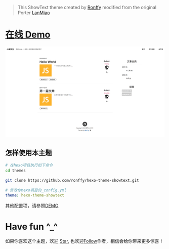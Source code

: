 > This ShowText theme created by [Ronffy](https://github.com/ronffy) modified from the original Porter [LanMiao](http://lanmiao.oschina.io)

# [在线 Demo](http://ronffy.github.io)
![](./mytheme.png)

## 怎样使用本主题

```bash
# 在hexo项目执行如下命令
cd themes
```

```bash
git clone https://github.com/ronffy/hexo-theme-showtext.git
```

```yml
# 修改你hexo项目的_config.yml
theme: hexo-theme-showtext
```

其他配置项，请参照[DEMO](https://github.com/ronffy/hexo-roronoa-blog)

# Have fun ^_^

如果你喜欢这个主题，欢迎 [Star](https://github.com/ronffy/hexo-theme-showtext),
也欢迎[Follow](https://github.com/ronffy)作者，相信会给你带来更多惊喜！
